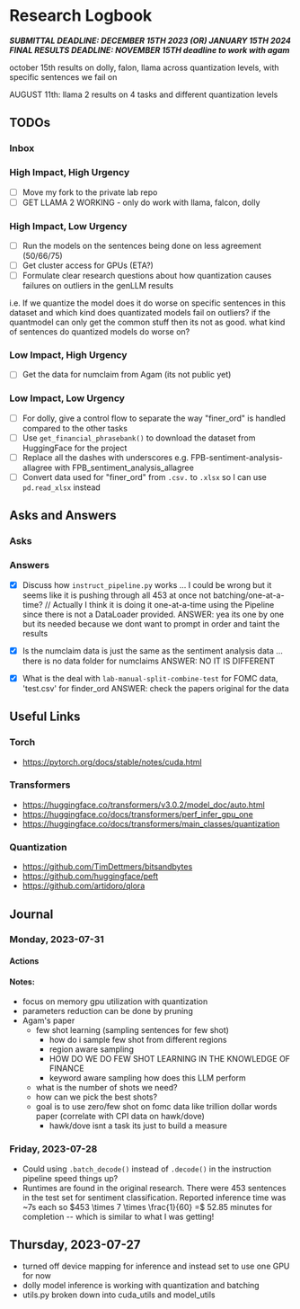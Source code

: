# Research Logbook
***SUBMITTAL DEADLINE: DECEMBER 15TH 2023 (OR) JANUARY 15TH 2024***
***FINAL RESULTS DEADLINE: NOVEMBER 15TH deadline to work with agam***

october 15th results on dolly, falon, llama across quantization levels, with specific sentences we fail on

AUGUST 11th: llama 2 results on 4 tasks and different quantization levels

## TODOs

### Inbox

### High Impact, High Urgency
* [ ] Move my fork to the private lab repo
* [ ] GET LLAMA 2 WORKING - only do work with llama, falcon, dolly

### High Impact, Low Urgency
* [ ] Run the models on the sentences being done on less agreement (50/66/75)
* [ ] Get cluster access for GPUs (ETA?)
* [ ] Formulate clear research questions about how quantization causes failures on outliers in the genLLM results

i.e. If we quantize the model does it do worse on specific sentences in this dataset and which kind does quantizated models fail on outliers? if the quantmodel can only get the common stuff then its not as good. what kind of sentences do quantized models do worse on?

### Low Impact, High Urgency
* [ ] Get the data for numclaim from Agam (its not public yet)

### Low Impact, Low Urgency
* [ ] For dolly, give a control flow to separate the way "finer_ord" is handled compared to the other tasks
* [ ] Use `get_financial_phrasebank()` to download the dataset from HuggingFace for the project
* [ ] Replace all the dashes with underscores e.g. FPB-sentiment-analysis-allagree with FPB_sentiment_analysis_allagree
* [ ] Convert data used for "finer_ord" from `.csv.` to `.xlsx` so I can use `pd.read_xlsx` instead

## Asks and Answers

### Asks

### Answers
* [X] Discuss how `instruct_pipeline.py` works ... I could be wrong but it seems like it is pushing through all 453 at once not batching/one-at-a-time? // Actually I think it is doing it one-at-a-time using the Pipeline since there is not a DataLoader provided.
ANSWER: yea its one by one but its needed because we dont want to prompt in order and taint the results

* [X] Is the numclaim data is just the same as the sentiment analysis data ... there is no data folder for numclaims
ANSWER: NO IT IS DIFFERENT

* [X] What is the deal with `lab-manual-split-combine-test` for FOMC data, 'test.csv' for finder_ord
ANSWER: check the papers original for the data


## Useful Links

### Torch
- https://pytorch.org/docs/stable/notes/cuda.html

### Transformers
- https://huggingface.co/transformers/v3.0.2/model_doc/auto.html
- https://huggingface.co/docs/transformers/perf_infer_gpu_one
- https://huggingface.co/docs/transformers/main_classes/quantization

### Quantization
- https://github.com/TimDettmers/bitsandbytes
- https://github.com/huggingface/peft
- https://github.com/artidoro/qlora

## Journal

### Monday, 2023-07-31

#### Actions

#### Notes:
 - focus on memory gpu utilization with quantization
 - parameters reduction can be done by pruning
 - Agam's paper
   - few shot learning (sampling sentences for few shot)
     - how do i sample few shot from different regions
     - region aware sampling
     - HOW DO WE DO FEW SHOT LEARNING IN THE KNOWLEDGE OF FINANCE
     - keyword aware sampling how does this LLM perform
   - what is the number of shots we need?
   - how can we pick the best shots?
   - goal is to use zero/few shot on fomc data like trillion dollar words paper (correlate with CPI data on hawk/dove)
     - hawk/dove isnt a task its just to build a measure

### Friday, 2023-07-28
- Could using `.batch_decode()` instead of `.decode()` in the instruction pipeline speed things up?
- Runtimes are found in the original research. There were 453 sentences in the test set for sentiment classification. Reported inference time was ~7s each so $453 \times 7 \times \frac{1}{60} =$ 52.85 minutes for completion -- which is similar to what I was getting!

## Thursday, 2023-07-27
- turned off device mapping for inference and instead set to use one GPU for now
- dolly model inference is working with quantization and batching
- utils.py broken down into cuda_utils and model_utils